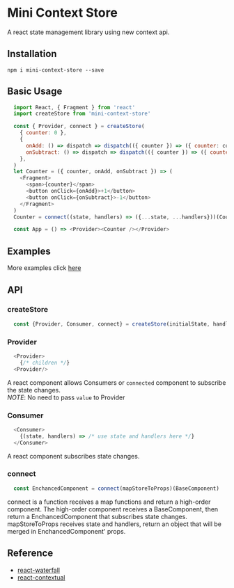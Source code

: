 # Mini Context Store
A react state management library using new context api. <br />

## Installation
`npm i mini-context-store --save`

## Basic Usage
```js
  import React, { Fragment } from 'react'
  import createStore from 'mini-context-store'

  const { Provider, connect } = createStore(
    { counter: 0 },
    {
      onAdd: () => dispatch => dispatch(({ counter }) => ({ counter: counter + 1 })),
      onSubtract: () => dispatch => dispatch(({ counter }) => ({ counter: counter - 1 })),
    },
  )
  let Counter = ({ counter, onAdd, onSubtract }) => (
    <Fragment>
      <span>{counter}</span>
      <button onClick={onAdd}>+1</button>
      <button onClick={onSubtract}>-1</button>
    </Fragment>
  )
  Counter = connect((state, handlers) => ({...state, ...handlers}))(Counter)

  const App = () => <Provider><Counter /></Provider>
```

## Examples
  More examples click [here](https://github.com/beizhedenglong/mini-context-store/tree/master/examples)
## API
### createStore
```js
  const {Provider, Consumer, connect} = createStore(initialState, handlers)
```
### Provider
```js
  <Provider>
    {/* children */}
  <Provider/>
```
A react component allows Consumers or `connected` component to subscribe the state changes. <br />
*NOTE*: No need to pass `value` to Provider

### Consumer
```js
  <Consumer>
    {(state, handlers) => /* use state and handlers here */}
  </Consumer>
```
A react component subscribes state changes. 

### connect
```js
  const EnchancedComponent = connect(mapStoreToProps)(BaseComponent)
```
connect is a function  receives a map functions and return  a high-order component. The  high-order component receives a BaseComponent, then  return a EnchancedComponent that subscribes state changes. <br />
mapStoreToProps receives state and handlers,  return an object that will be merged in EnchancedComponent' props. 


## Reference
- [react-waterfall](https://github.com/didierfranc/react-waterfall)
- [react-contextual](https://github.com/drcmda/react-contextual)
